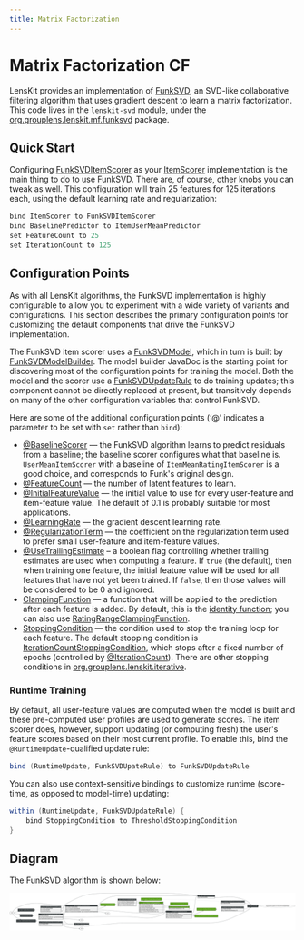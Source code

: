 ```yaml
---
title: Matrix Factorization
---
```


# Matrix Factorization CF

[org.grouplens.lenskit.mf.funksvd]: http://lenskit.grouplens.org/apidocs/org/grouplens/lenskit/mf/funksvd/package-summary.html
[FunkSVD]: http://sifter.org/~simon/journal/20061211.html

LensKit provides an implementation of [FunkSVD][], an SVD-like collaborative filtering algorithm that uses gradient descent to learn a matrix factorization.  This code lives in the `lenskit-svd` module, under the [org.grouplens.lenskit.mf.funksvd][] package.

## Quick Start

[FunkSVDItemScorer]: http://lenskit.grouplens.org/apidocs/org/grouplens/lenskit/mf/funksvd/FunkSVDItemScorer.html
[ItemScorer]: http://lenskit.grouplens.org/apidocs/org/grouplens/lenskit/ItemScorer.html

Configuring [FunkSVDItemScorer][] as your [ItemScorer][] implementation is the main thing to do to use FunkSVD.  There are, of course, other knobs you can tweak as well.  This configuration will train 25 features for 125 iterations each, using the default learning rate and regularization:

~~~groovy
bind ItemScorer to FunkSVDItemScorer
bind BaselinePredictor to ItemUserMeanPredictor
set FeatureCount to 25
set IterationCount to 125
~~~


## Configuration Points

As with all LensKit algorithms, the FunkSVD implementation is highly configurable to allow you to experiment with a wide variety of variants and configurations.  This section describes the primary configuration points for customizing the default components that drive the FunkSVD implementation.

[FunkSVDUpdateRule]: http://lenskit.grouplens.org/apidocs/org/grouplens/lenskit/mf/funksvd/FunkSVDUpdateRule.html
[FunkSVDModel]: http://lenskit.grouplens.org/apidocs/org/grouplens/lenskit/mf/funksvd/FunkSVDModel.html
[FunkSVDModelBuilder]: http://lenskit.grouplens.org/apidocs/org/grouplens/lenskit/mf/funksvd/FunkSVDModelBuilder.html
The FunkSVD item scorer uses a [FunkSVDModel][], which in turn is built by [FunkSVDModelBuilder][].  The model builder JavaDoc is the starting point for discovering most of the configuration points for training the model.  Both the model and the scorer use a [FunkSVDUpdateRule][] to do training updates; this component cannot be directly replaced at present, but transitively depends on many of the other configuration variables that control FunkSVD.

Here are some of the additional configuration points (‘@’ indicates a parameter to be set with `set` rather than `bind`):

[@BaselineScorer]: http://lenskit.grouplens.org/apidocs/org/grouplens/lenskit/baseline/BaselineScorer.html
[@FeatureCount]: http://lenskit.grouplens.org/apidocs/org/grouplens/lenskit/mf/funksvd/FeatureCount.html
[@InitialFeatureValue]: http://lenskit.grouplens.org/apidocs/org/grouplens/lenskit/mf/funksvd/InitialFeatureValue.html
[@UseTrailingEstimate]: http://lenskit.grouplens.org/apidocs/org/grouplens/lenskit/mf/funksvd/UseTrailingEstimate.html
[@LearningRate]: http://lenskit.grouplens.org/apidocs/org/grouplens/lenskit/iterative/LearningRate.html
[@RegularizationTerm]: http://lenskit.grouplens.org/apidocs/org/grouplens/lenskit/iterative/RegularizationTerm.html
[ClampingFunction]: http://lenskit.grouplens.org/apidocs/org/grouplens/lenskit/transform/clamp/ClampingFunction.html
[IdentityClampingFunction]: http://lenskit.grouplens.org/apidocs/org/grouplens/lenskit/transform/clamp/IdentityClampingFunction.html
[RatingRangeClampingFunction]: http://lenskit.grouplens.org/apidocs/org/grouplens/lenskit/transform/clamp/RatingRangeClampingFunction.html
[org.grouplens.lenskit.iterative]: http://lenskit.grouplens.org/apidocs/org/grouplens/lenskit/iterative/package-summary.html
[StoppingCondition]: http://lenskit.grouplens.org/apidocs/org/grouplens/lenskit/iterative/StoppingCondition.html
[IterationCountStoppingCondition]: http://lenskit.grouplens.org/apidocs/org/grouplens/lenskit/iterative/IterationCountStoppingCondition.html
[@IterationCount]: http://lenskit.grouplens.org/apidocs/org/grouplens/lenskit/iterative/IterationCount.html

- [@BaselineScorer][] — the FunkSVD algorithm learns to predict residuals from a baseline; the baseline scorer configures what that baseline is.  `UserMeanItemScorer` with a baseline of `ItemMeanRatingItemScorer` is a good choice, and corresponds to Funk's original design.
- [@FeatureCount][] — the number of latent features to learn.
- [@InitialFeatureValue][] — the initial value to use for every user-feature and item-feature value.  The default of 0.1 is probably suitable for most applications.
- [@LearningRate][] — the gradient descent learning rate.
- [@RegularizationTerm][] — the coefficient on the regularization term used to prefer small user-feature and item-feature values.
- [@UseTrailingEstimate][] – a boolean flag controlling whether trailing estimates are used when computing a feature.  If `true` (the default), then when training one feature, the initial feature value will be used for all features that have not yet been trained.  If `false`, then those values will be considered to be 0 and ignored.
- [ClampingFunction][] — a function that will be applied to the prediction after each feature is added.  By default, this is the [identity function][IdentityClampingFunction]; you can also use [RatingRangeClampingFunction][].
- [StoppingCondition][] — the condition used to stop the training loop for each feature.  The default stopping condition is [IterationCountStoppingCondition][], which stops after a fixed number of epochs (controlled by [@IterationCount][]).  There are other stopping conditions in [org.grouplens.lenskit.iterative][].

### Runtime Training

By default, all user-feature values are computed when the model is built and these pre-computed user profiles are used to generate scores.  The item scorer does, however, support updating (or computing fresh) the user's feature scores based on their most current profile.  To enable this, bind the `@RuntimeUpdate`-qualified update rule:

~~~groovy
bind (RuntimeUpdate, FunkSVDUpateRule) to FunkSVDUpdateRule
~~~

You can also use context-sensitive bindings to customize runtime (score-time, as opposed to model-time) updating:

~~~groovy
within (RuntimeUpdate, FunkSVDUpdateRule) {
    bind StoppingCondition to ThresholdStoppingCondition
}
~~~

## Diagram

The FunkSVD algorithm is shown below:

![FunkSVD Components](funksvd.svg)
    

